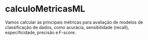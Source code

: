 # calculoMetricasML
Vamos calcular as principais métricas para avaliação de modelos de classificação de dados, como acurácia, sensibilidade (recall), especificidade, precisão e F-score.
